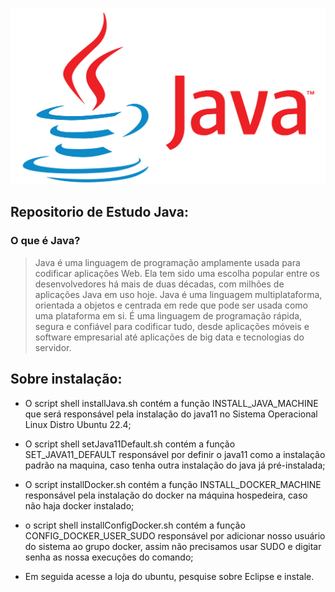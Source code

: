 ![Drag Racing](./logoJava/Java-logo.png)

## Repositorio de Estudo Java:

### O que é Java?
> Java é uma linguagem de programação amplamente usada para codificar aplicações Web. Ela tem sido uma escolha popular entre os desenvolvedores há mais de duas décadas, com milhões de aplicações Java em uso hoje. Java é uma linguagem multiplataforma, orientada a objetos e centrada em rede que pode ser usada como uma plataforma em si. É uma linguagem de programação rápida, segura e confiável para codificar tudo, desde aplicações móveis e software empresarial até aplicações de big data e tecnologias do servidor.

## Sobre instalação:

* O script shell installJava.sh contém a função INSTALL_JAVA_MACHINE que será responsável pela instalação do java11 no Sistema Operacional Linux Distro Ubuntu 22.4;

* O script shell setJava11Default.sh contém a função SET_JAVA11_DEFAULT responsável por definir o java11 como a instalação padrão na maquina, caso tenha outra instalação do java já pré-instalada;

* O script installDocker.sh contém a função INSTALL_DOCKER_MACHINE responsável pela instalação do docker na máquina hospedeira, caso não haja docker instalado;

* o script shell installConfigDocker.sh contém a função CONFIG_DOCKER_USER_SUDO responsável por adicionar nosso usuário do  sistema ao grupo docker, assim não precisamos
usar SUDO e digitar senha as nossa execuções do comando;

* Em seguida acesse a loja do ubuntu, pesquise sobre Eclipse e instale.